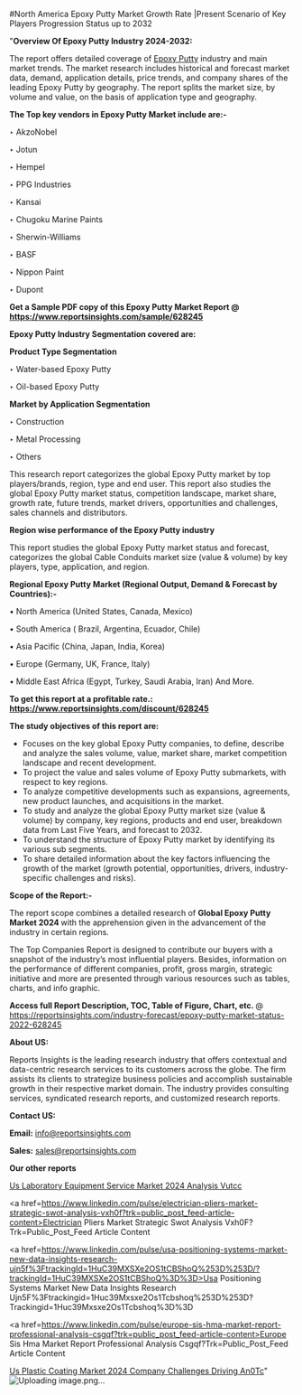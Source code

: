 #North America Epoxy Putty Market Growth Rate |Present Scenario of Key Players Progression Status up to 2032

"<strong>Overview Of Epoxy Putty Industry 2024-2032:</strong>

The report offers detailed coverage of <a href=https://www.reportsinsights.com/sample/628245>Epoxy Putty</a> industry and main market trends. The market research includes historical and forecast market data, demand, application details, price trends, and company shares of the leading Epoxy Putty by geography. The report splits the market size, by volume and value, on the basis of application type and geography.

<strong>The Top key vendors in Epoxy Putty Market include are:- </strong>

‣ AkzoNobel

‣ Jotun

‣ Hempel

‣ PPG Industries

‣ Kansai

‣ Chugoku Marine Paints

‣ Sherwin-Williams

‣ BASF

‣ Nippon Paint

‣ Dupont

<strong>Get a Sample PDF copy of this Epoxy Putty Market Report </strong><strong>@ <a href=https://www.reportsinsights.com/sample/628245 style=color:#0000ff;>https://www.reportsinsights.com/sample/628245</a> </strong>

<strong>Epoxy Putty Industry Segmentation covered are:</strong>

<strong>Product Type Segmentation</strong>

‣    Water-based Epoxy Putty

‣ Oil-based Epoxy Putty

<strong>Market by Application Segmentation</strong>

‣   Construction

‣ Metal Processing

‣ Others

This research report categorizes the global Epoxy Putty market by top players/brands, region, type and end user. This report also studies the global Epoxy Putty market status, competition landscape, market share, growth rate, future trends, market drivers, opportunities and challenges, sales channels and distributors.

<strong>Region wise performance of the Epoxy Putty industry</strong><strong> </strong>

This report studies the global Epoxy Putty market status and forecast, categorizes the global Cable Conduits market size (value &amp; volume) by key players, type, application, and region. 

<strong>Regional Epoxy Putty Market (Regional Output, Demand &amp; Forecast by Countries):-</strong>

• North America (United States, Canada, Mexico)

• South America ( Brazil, Argentina, Ecuador, Chile)

• Asia Pacific (China, Japan, India, Korea)

• Europe (Germany, UK, France, Italy)

• Middle East Africa (Egypt, Turkey, Saudi Arabia, Iran) And More.

<strong>To get this report at a profitable rate.: <a href=https://www.reportsinsights.com/discount/628245 style=color:#0000ff;>https://www.reportsinsights.com/discount/628245</a></strong>

<strong>The study objectives of this report are:</strong>
<ul>
  <li>Focuses on the key global Epoxy Putty companies, to define, describe and analyze the sales volume, value, market share, market competition landscape and recent development.</li>
  <li>To project the value and sales volume of Epoxy Putty submarkets, with respect to key regions.</li>
  <li>To analyze competitive developments such as expansions, agreements, new product launches, and acquisitions in the market.</li>
  <li>To study and analyze the global Epoxy Putty market size (value &amp; volume) by company, key regions, products and end user, breakdown data from Last Five Years, and forecast to 2032.</li>
  <li>To understand the structure of Epoxy Putty market by identifying its various sub segments.</li>
  <li>To share detailed information about the key factors influencing the growth of the market (growth potential, opportunities, drivers, industry-specific challenges and risks).</li>
</ul>
<strong>Scope of the Report:-</strong><strong> </strong>

The report scope combines a detailed research of <strong>Global Epoxy Putty Market 2024 </strong>with the apprehension given in the advancement of the industry in certain regions.

The Top Companies Report is designed to contribute our buyers with a snapshot of the industry’s most influential players. Besides, information on the performance of different companies, profit, gross margin, strategic initiative and more are presented through various resources such as tables, charts, and info graphic.

<strong>Access full Report Description, TOC, Table of Figure, Chart, etc. </strong>@   <a href=https://reportsinsights.com/industry-forecast/epoxy-putty-market-status-2022-628245 style=color:#0000ff;>https://reportsinsights.com/industry-forecast/epoxy-putty-market-status-2022-628245</a>

<strong>About US:</strong>

Reports Insights is the leading research industry that offers contextual and data-centric research services to its customers across the globe. The firm assists its clients to strategize business policies and accomplish sustainable growth in their respective market domain. The industry provides consulting services, syndicated research reports, and customized research reports.

<strong>Contact US:</strong>

<p class=""""><b>Email:</b> <a href=mailto:info@reportsinsights.com>info@reportsinsights.com</a></p>
<p class=""""><b>Sales:</b> <a href=mailto:sales@reportsinsights.com>sales@reportsinsights.com</a></p>

<strong>Our other reports</strong>

<a href=https://www.linkedin.com/pulse/us-laboratory-equipment-service-market-2024-analysis-vutcc/>Us Laboratory Equipment Service Market 2024 Analysis Vutcc</a>

<a href=https://www.linkedin.com/pulse/electrician-pliers-market-strategic-swot-analysis-vxh0f?trk=public_post_feed-article-content>Electrician Pliers Market Strategic Swot Analysis Vxh0F?Trk=Public_Post_Feed Article Content</a>

<a href=https://www.linkedin.com/pulse/usa-positioning-systems-market-new-data-insights-research-ujn5f%3FtrackingId=1HuC39MXSXe2OS1tCBShoQ%253D%253D/?trackingId=1HuC39MXSXe2OS1tCBShoQ%3D%3D>Usa Positioning Systems Market New Data Insights Research Ujn5F%3Ftrackingid=1Huc39Mxsxe2Os1Tcbshoq%253D%253D?Trackingid=1Huc39Mxsxe2Os1Tcbshoq%3D%3D</a>

<a href=https://www.linkedin.com/pulse/europe-sis-hma-market-report-professional-analysis-csgqf?trk=public_post_feed-article-content>Europe Sis Hma Market Report Professional Analysis Csgqf?Trk=Public_Post_Feed Article Content</a>

<a href=https://www.linkedin.com/pulse/us-plastic-coating-market-2024-company-challenges-driving-an0tc/>Us Plastic Coating Market 2024 Company Challenges Driving An0Tc</a>"
![Uploading image.png…]()
